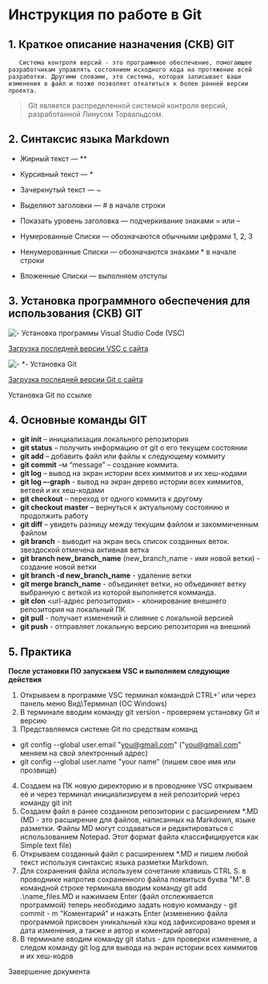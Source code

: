 # Инструкция по работе в Git

## 1. Краткое описание назначения (СКВ) GIT

       Система контроля версий - это программное обеспечение, помогающее разработчикам управлять состоянием исходного кода на протяжение всей разработки. Другими словами, это система, которая записывает ваши изменения в файл и позже позволяет откатиться к более ранней версии проекта.
> Git является распределенной системой контроля версий, разработанной Линусом Торвальдсом.



## 2. Синтаксис языка Markdown

* Жирный текст — **

* Курсивный текст — * 

* Зачеркнутый текст — ~ 

* Выделяют заголовки — # в начале строки

* Показать уровень заголовка — подчеркивание знаками = или – 

* Нумерованные Списки — обозначаются обычными цифрами 1, 2, 3 

* Ненумерованные Списки — обозначаются знаками * в начале строки 

* Вложенные Списки — выполняем отступы


## 3. Установка программного обеспечения для использования (СКВ) GIT


![- *Установка программы Visual Studio Code (VSC)*](VSC_im.jpg)

[Загрузка последней версии VSC с сайта](https://code.visualstudio.com/downloads)

![- *- *Установка Git*](Git_im.jpg)

[Загрузка последней версии Git с сайта](https://git-scm.com/downloads)

Установка Git по ссылке 

## 4. Основные команды GIT
* **git init** – инициализация локального репозитория
* **git status** – получить информацию от git о его текущем состоянии 
* **git add** – добавить файл или файлы к следующему коммиту 
* **git commit** –м “message” – создание коммита.
* **git log** – вывод на экран истории всех киммитов и их хеш-кодами 
* **git log –-graph** - вывод на экран дерево истории всех киммитов, ветвей и их хеш-кодами
* **git checkout** – переход от одного коммита к другому 
* **git checkout master** – вернуться к актуальному состоянию и продолжить работу 
* **git diff** – увидеть разницу между текущим файлом и закоммиченным файлом
* **git branch** - выводит на экран весь список созданных веток. звездоской отмечена активная ветка
* **git branch new_branch_name** (new_branch_name - имя новой ветки) - создание новой ветки
* **git branch -d new_branch_name** - удаление ветки
* **git merge branch_name** - объединяет ветки, но объединяет ветку выбранную с веткой из которой выполняется комманда.
* **git clon** <url-адрес репозитория> - клонирование внешнего репозитория на локальный ПК
* **git pull** - получает изменений и слияние с локальной версией
* **git push** - отправляет локальную версию репозитория на внешний


## 5. Практика
**После установки ПО запускаем VSC и выполняем следующие действия**
1. Открываем в программе VSC терминал  командой CTRL+’ или через панель меню Вид\Терминал (ОС Windows)
2. В терминале вводим команду git version - проверяем установку Git и версию
3. Представляемся системе Git по средствам команд 
* git config --global user.email "you@gmail.com" ("you@gmail.com" меняем на свой электронный адрес)
* git config --global user.name "your name" (пишем свое имя или прозвище)
4. Создаем на ПК новую директорию и в проводнике VSC открываем её и через терминал инициализируем в ней репозиторий через команду git init
5. Создаем файл в ранее созданном репозитории с расширением *.MD (MD - это расширение для файлов, написанных на Markdown, языке разметки. Файлы MD могут создаваться и редактироваться с использованием Notepad. Этот формат файла классифицируется как Simple text file) 
6. Открываем созданный файл с расширением *.MD и пишем любой текст используя синтаксис языка разметки Markdown.
7. Для сохранения файла используем сочетание клавишь CTRL S. в проводнике напротив сохраненного файла появиться буква "M". В командной строке терминала вводим команду git add .\name_files.MD и нажимаем Enter (файл отслеживается программой) теперь необходимо задать новую комманду - git commit - m "Коментарий" и нажать Enter (изменению файла программой присвоен уникальный хэш код зафиксировано время и дата изменения, а также и автор и коментарий автора)
8. В терминале вводим команду git status - для проверки изменение, а следом команду git log для вывода на экран истории всех киммитов и их хеш-кодов 


Завершение документа
